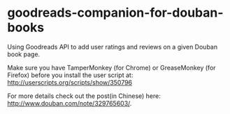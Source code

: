 goodreads-companion-for-douban-books
====================================

Using Goodreads API to add user ratings and reviews on a given Douban book page.

Make sure you have TamperMonkey (for Chrome) or GreaseMonkey (for Firefox) before you install the user script at: 
http://userscripts.org/scripts/show/350796

For more details check out the post(in Chinese) here: http://www.douban.com/note/329765603/.
